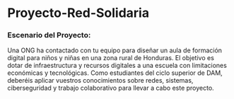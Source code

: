 # Proyecto-Red-Solidaria

### Escenario del Proyecto:
Una ONG ha contactado con tu equipo para diseñar un aula de formación digital para niños 
y niñas en una zona rural de Honduras. El objetivo es dotar de infraestructura y recursos 
digitales a una escuela con limitaciones económicas y tecnológicas. Como estudiantes del 
ciclo superior de DAM, deberéis aplicar vuestros conocimientos sobre redes, sistemas, 
ciberseguridad y trabajo colaborativo para llevar a cabo este proyecto. 
